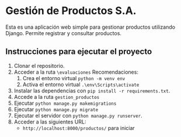 # Gestión de Productos S.A.

Esta es una aplicación web simple para gestionar productos utilizando Django. Permite registrar y consultar productos. 

## Instrucciones para ejecutar el proyecto

1. Clonar el repositorio.
2. Acceder a la ruta `\evaluaciones`
   Recomendaciones:
   1. Crea el entorno virtual `python -m venv env`
   1. Activa el entorno virtual `.\env\Scripts\activate`
3. Instalar las dependencias con `pip install -r requirements.txt`.
4. Accede a la ruta `gestion_productos`
5. Ejecutar `python manage.py makemigrations`
6. Ejecutar `python manage.py migrate`
7. Ejecutar el servidor con `python manage.py runserver`.
8. Acceder a las siguientes URL:
   - `http://localhost:8000/productos/` para iniciar
